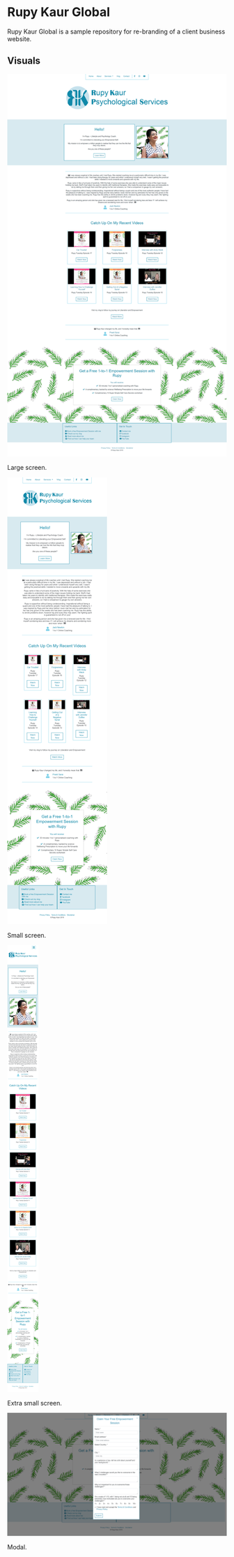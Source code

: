 # Rupy Kaur Global

Rupy Kaur Global is a sample repository for re-branding of a client business website.

## Visuals

![alt text](https://github.com/Nilayacake/rupy-kaur/blob/master/screenshots/lg-screen.png "Screenshot on a large screen")

Large screen.

![alt text](https://github.com/Nilayacake/rupy-kaur/blob/master/screenshots/sm-screen.png "Screenshot on a small screen")

Small screen.

![alt text](https://github.com/Nilayacake/rupy-kaur/blob/master/screenshots/xs-screen.png "Screenshot on a extra small screen")

Extra small screen.

![alt text](https://github.com/Nilayacake/rupy-kaur/blob/master/screenshots/modal.png "Screenshot of the modal")

Modal.

